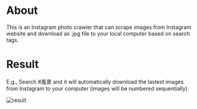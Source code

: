# About
This is an Instagram photo crawler that can scrape images from Instagram website and download as .jpg file to your local computer based on search tags.

# Result
E.g., Search #風景 and it will automatically download the lastest images from Instagram to your computer (images will be numbered sequentially).

![result](https://user-images.githubusercontent.com/57652591/164145089-3390c9b9-800e-46a8-a602-a3e054b2674f.png)
